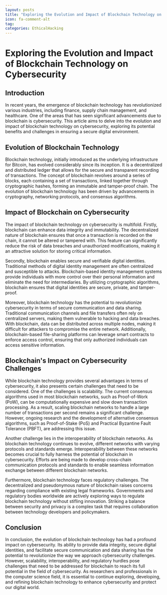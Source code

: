 ```yaml
---
layout: posts
title: "Exploring the Evolution and Impact of Blockchain Technology on Cybersecurity"
icon: fa-comment-alt
tag:      
categories: EthicalHacking
---
```



# Exploring the Evolution and Impact of Blockchain Technology on Cybersecurity

## Introduction

In recent years, the emergence of blockchain technology has revolutionized various industries, including finance, supply chain management, and healthcare. One of the areas that has seen significant advancements due to blockchain is cybersecurity. This article aims to delve into the evolution and impact of blockchain technology on cybersecurity, exploring its potential benefits and challenges in ensuring a secure digital environment.

## Evolution of Blockchain Technology

Blockchain technology, initially introduced as the underlying infrastructure for Bitcoin, has evolved considerably since its inception. It is a decentralized and distributed ledger that allows for the secure and transparent recording of transactions. The concept of blockchain revolves around a series of blocks, each containing a set of transactions, linked together through cryptographic hashes, forming an immutable and tamper-proof chain. The evolution of blockchain technology has been driven by advancements in cryptography, networking protocols, and consensus algorithms.

## Impact of Blockchain on Cybersecurity

The impact of blockchain technology on cybersecurity is multifold. Firstly, blockchain can enhance data integrity and immutability. The decentralized nature of blockchain ensures that once a transaction is recorded on the chain, it cannot be altered or tampered with. This feature can significantly reduce the risk of data breaches and unauthorized modifications, making it an attractive solution for storing critical information.

Secondly, blockchain enables secure and verifiable digital identities. Traditional methods of digital identity management are often centralized and susceptible to attacks. Blockchain-based identity management systems provide individuals with more control over their personal information and eliminate the need for intermediaries. By utilizing cryptographic algorithms, blockchain ensures that digital identities are secure, private, and tamper-proof.

Moreover, blockchain technology has the potential to revolutionize cybersecurity in terms of secure communication and data sharing. Traditional communication channels and file transfers often rely on centralized servers, making them vulnerable to hacking and data breaches. With blockchain, data can be distributed across multiple nodes, making it difficult for attackers to compromise the entire network. Additionally, blockchain-based file-sharing platforms can leverage smart contracts to enforce access control, ensuring that only authorized individuals can access sensitive information.

## Blockchain's Impact on Cybersecurity Challenges

While blockchain technology provides several advantages in terms of cybersecurity, it also presents certain challenges that need to be considered. One of the challenges is scalability. The current consensus algorithms used in most blockchain networks, such as Proof-of-Work (PoW), can be computationally expensive and slow down transaction processing. As a result, scaling blockchain networks to handle a large number of transactions per second remains a significant challenge. However, ongoing research and the development of alternative consensus algorithms, such as Proof-of-Stake (PoS) and Practical Byzantine Fault Tolerance (PBFT), are addressing this issue.

Another challenge lies in the interoperability of blockchain networks. As blockchain technology continues to evolve, different networks with varying protocols and standards emerge. Interoperability between these networks becomes crucial to fully harness the potential of blockchain in cybersecurity. Efforts are being made to develop cross-chain communication protocols and standards to enable seamless information exchange between different blockchain networks.

Furthermore, blockchain technology faces regulatory challenges. The decentralized and pseudonymous nature of blockchain raises concerns regarding compliance with existing legal frameworks. Governments and regulatory bodies worldwide are actively exploring ways to regulate blockchain technology without stifling innovation. Striking a balance between security and privacy is a complex task that requires collaboration between technology developers and policymakers.

## Conclusion

In conclusion, the evolution of blockchain technology has had a profound impact on cybersecurity. Its ability to provide data integrity, secure digital identities, and facilitate secure communication and data sharing has the potential to revolutionize the way we approach cybersecurity challenges. However, scalability, interoperability, and regulatory hurdles pose challenges that need to be addressed for blockchain to reach its full potential in the field of cybersecurity. As researchers and professionals in the computer science field, it is essential to continue exploring, developing, and refining blockchain technology to enhance cybersecurity and protect our digital world.